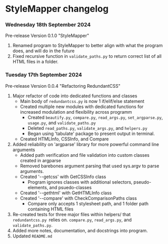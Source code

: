 # StyleMapper changelog
### Wednesday 18th September 2024
Pre-release Version 0.1.0
"StyleMapper"

1. Renamed program to StyleMapper to better align with what the program does, and will do in the future
2. Fixed recursive function in `validate_paths.py` to return correct list of all HTML files in a folder.

### Tuesday 17th September 2024
Pre-release Version 0.0.4
"Refactoring RedundantCSS"

1. Major refactor of code into dedicated functions and classes
    - Main body of `redundantcss.py` is now 1 if/elif/else statement
    - Created multiple new modules with dedicated functions for increased modulation and flexibility across programm
        - Created `beautify.py`, `compare.py`, `read_args.py`, `set_argparse.py`, `usage.py`, and `validate_paths.py`
        - Deleted `read_paths.py`, `validate_args.py`, and `helpers.py`
        - Began using 'tabulate' package to present output in terminal.
    - Created HTMLInfo, CSSInfo, and Compare
2. Added reliability on 'argparse' library for more powerful command line arguments
    - Added path verification and file validation into custom classes created in argparse
    - Removed barebones argument parsing that used sys.argv to parse arguments.
    - Created '--getcss' with GetCSSInfo class
        - Program ignores classes with additional selectors, pseudo-elements, and psuedo-classes
    - Created '--gethtml' with GetHTMLInfo class 
    - Created '--compare' with CheckComparisonPaths class
        - Compare only accepts 1 stylesheet path, and 1 folder path containing HTML files
3. Re-created tests for three major files within helpers/ that `redundantcss.py `relies on. `compare.py`, `read_args.py`, and `validate_paths.py`.
4. Added more notes, documentation, and docstrings into program.
5. Updated `README.md`
